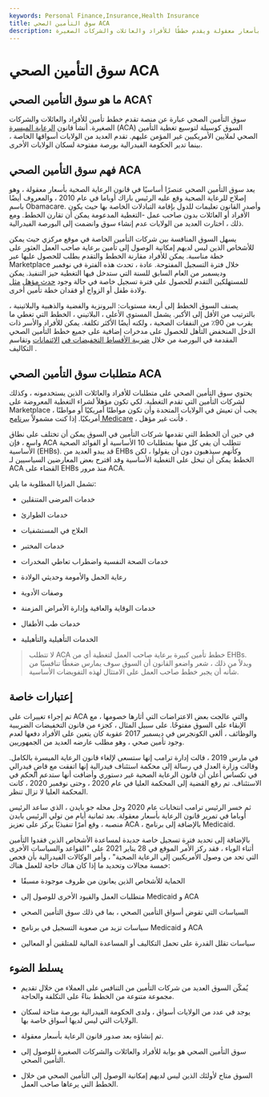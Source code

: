 ```yaml
---
keywords: Personal Finance,Insurance,Health Insurance
title: سوق التأمين الصحي ACA
description: تم إنشاء سوق التأمين الصحي بموجب قانون الرعاية بأسعار معقولة ويقدم خططًا للأفراد والعائلات والشركات الصغيرة.
---
```


# سوق التأمين الصحي ACA
## ما هو سوق التأمين الصحي ACA؟

سوق التأمين الصحي عبارة عن منصة تقدم خطط تأمين للأفراد والعائلات والشركات الصغيرة. أنشأ قانون [الرعاية الميسرة](/affordable-care-act) (ACA) السوق كوسيلة لتوسيع تغطية التأمين الصحي لملايين الأمريكيين غير المؤمن عليهم. تقدم العديد من الولايات أسواقها الخاصة ، بينما تدير الحكومة الفيدرالية بورصة مفتوحة لسكان الولايات الأخرى.

## فهم سوق التأمين الصحي ACA

يعد سوق التأمين الصحي عنصرًا أساسيًا في قانون الرعاية الصحية بأسعار معقولة ، وهو إصلاح للرعاية الصحية وقع عليه الرئيس باراك أوباما في عام 2010 ، والمعروف أيضًا باسم Obamacare. وأصدر القانون تعليمات للدول بإقامة التبادلات الخاصة بها حيث يكون الأفراد أو العائلات بدون صاحب عمل -التغطية المدعومة يمكن أن تقارن الخطط. ومع ذلك ، اختارت العديد من الولايات عدم إنشاء سوق وانضمت إلى البورصة الفيدرالية.

يسهل السوق المنافسة بين شركات التأمين الخاصة في موقع مركزي حيث يمكن للأشخاص الذين ليس لديهم إمكانية الوصول إلى تأمين برعاية صاحب العمل العثور على خطة مناسبة. يمكن للأفراد مقارنة الخطط والتقدم بطلب للحصول عليها عبر Marketplace خلال فترة التسجيل المفتوحة. عادة ، تحدث هذه الفترة في نوفمبر وديسمبر من العام السابق للسنة التي ستدخل فيها التغطية حيز التنفيذ. يمكن للمستهلكين التقدم للحصول على فترة تسجيل خاصة في حالة وجود [حدث مؤهل](/qualifying-event) [مثل](/qualifying-event) ولادة طفل أو الزواج أو فقدان خطة تأمين أخرى.

يصنف السوق الخطط إلى أربعة مستويات: البرونزية والفضية والذهبية والبلاتينية ، بالترتيب من الأقل إلى الأكبر. يشمل المستوى الأعلى ، البلاتيني ، الخطط التي تغطي ما يقرب من 90٪ من النفقات الصحية ، ولكنه أيضًا الأكثر تكلفة. يمكن للأفراد والأسر ذات الدخل المنخفض التأهل للحصول على مدخرات إضافية على جميع خطط التأمين الصحي المقدمة في البورصة من خلال [ضريبة الأقساط التخفيضات في](/advanced-premium-tax-credit) [الائتمانات](/advanced-premium-tax-credit) وتقاسم التكاليف .

## متطلبات سوق التأمين الصحي ACA

يحتوي سوق التأمين الصحي على متطلبات للأفراد والعائلات الذين يستخدمونه ، وكذلك لشركات التأمين التي تقدم التغطية. لكي تكون مؤهلاً لشراء التغطية المعروضة على Marketplace ، يجب أن تعيش في الولايات المتحدة وأن تكون مواطنًا أمريكيًا أو مواطنًا أمريكيًا. إذا كنت مشمولاً [ببرنامج Medicare](/medicare) ، فأنت غير مؤهل .

في حين أن الخطط التي تقدمها شركات التأمين في السوق يمكن أن تختلف على نطاق واسع ، فإن ACA تتطلب أن يفي كل منها بمتطلبات 10 الأساسية أو الفوائد الصحية الأساسية (EHBs). قد يبدو العديد من EHBs وكأنهم سيذهبون دون أن يقولوا ، لكن الخطط يمكن أن تبخل على التغطية الأساسية وقد اقترح بعض المعارضين السياسيين لـ ACA القضاء على EHBs منذ مرور ACA.

تشمل المزايا المطلوبة ما يلي:

- خدمات المرضى المتنقلين

- خدمات الطوارئ

- العلاج في المستشفيات

- خدمات المختبر

- خدمات الصحة النفسية واضطراب تعاطي المخدرات

- رعاية الحمل والأمومة وحديثي الولادة

- وصفات الأدوية

- خدمات الوقاية والعافية وإدارة الأمراض المزمنة

- خدمات طب الأطفال

- الخدمات التأهيلية والتأهيلية

> لا تتطلب ACA خطط تأمين كبيرة برعاية صاحب العمل لتغطية أي من EHBs. وبدلاً من ذلك ، شعر واضعو القانون أن السوق سوف يمارس ضغطًا تنافسيًا من شأنه أن يجبر خطط صاحب العمل على الامتثال لهذه التفويضات الأساسية.

>

## إعتبارات خاصة

تم إجراء تغييرات على ACA والتي عالجت بعض الاعتراضات التي أثارها خصومها ، مع الإبقاء على السوق مفتوحًا. على سبيل المثال ، كجزء من قانون التخفيضات الضريبية والوظائف ، ألغى الكونجرس في ديسمبر 2017 عقوبة كان يتعين على الأفراد دفعها لعدم وجود تأمين صحي ، وهو مطلب عارضه العديد من الجمهوريين.

في مارس 2019 ، قالت إدارة ترامب إنها ستسعى لإلغاء قانون الرعاية الميسرة بالكامل. وقالت وزارة العدل في رسالة إلى محكمة استئناف فيدرالية إنها اتفقت مع قاضٍ فيدرالي في تكساس أعلن أن قانون الرعاية الصحية غير دستوري وأضافت أنها ستدعم الحكم في الاستئناف. تم رفع القضية إلى المحكمة العليا في عام 2020 ، وحتى نوفمبر 2020 ، كانت المحكمة العليا لا تزال تنظر.

ثم خسر الرئيس ترامب انتخابات عام 2020 وحل محله جو بايدن ، الذي ساعد الرئيس أوباما في تمرير قانون الرعاية بأسعار معقولة. بعد ثمانية أيام من تولي الرئيس بايدن منصبه ، وقع أمرًا تنفيذيًا يركز على تعزيز ACA ، بالإضافة إلى برنامج Medicaid.

بالإضافة إلى تحديد فترة تسجيل خاصة جديدة لمساعدة الأشخاص الذين فقدوا التأمين أثناء الوباء ، فقد ركز الأمر الموقع في 28 يناير 2021 على "القواعد والسياسات الأخرى التي تحد من وصول الأمريكيين إلى الرعاية الصحية" ، وأمر الوكالات الفيدرالية بأن فحص خمسة مجالات وتحديد ما إذا كان هناك حاجة للعمل هناك:

- الحماية للأشخاص الذين يعانون من ظروف موجودة مسبقًا

- متطلبات العمل والقيود الأخرى للوصول إلى Medicaid و ACA

- السياسات التي تقوض أسواق التأمين الصحي ، بما في ذلك سوق التأمين الصحي

- سياسات تزيد من صعوبة التسجيل في برنامج Medicaid و ACA

- سياسات تقلل القدرة على تحمل التكاليف أو المساعدة المالية للمتلقين أو المعالين

## يسلط الضوء

- يُمكّن السوق العديد من شركات التأمين من التنافس على العملاء من خلال تقديم مجموعة متنوعة من الخطط بناءً على التكلفة والحاجة.

- يوجد في عدد من الولايات أسواق ، ولدى الحكومة الفيدرالية بورصة متاحة لسكان الولايات التي ليس لديها أسواق خاصة بها.

- تم إنشاؤه بعد صدور قانون الرعاية بأسعار معقولة.

- سوق التأمين الصحي هو بوابة للأفراد والعائلات والشركات الصغيرة للوصول إلى التأمين الصحي.

- السوق متاح لأولئك الذين ليس لديهم إمكانية الوصول إلى التأمين الصحي من خلال الخطط التي يرعاها صاحب العمل.

